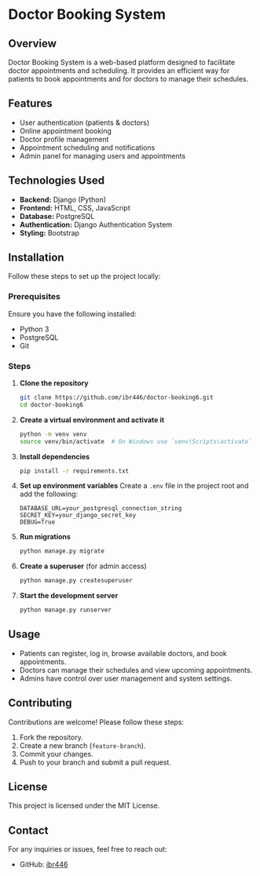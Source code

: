 # Doctor Booking System

## Overview

Doctor Booking System is a web-based platform designed to facilitate doctor appointments and scheduling. It provides an efficient way for patients to book appointments and for doctors to manage their schedules.

## Features

- User authentication (patients & doctors)
- Online appointment booking
- Doctor profile management
- Appointment scheduling and notifications
- Admin panel for managing users and appointments

## Technologies Used

- **Backend:** Django (Python)
- **Frontend:** HTML, CSS, JavaScript
- **Database:** PostgreSQL
- **Authentication:** Django Authentication System
- **Styling:** Bootstrap

## Installation

Follow these steps to set up the project locally:

### Prerequisites

Ensure you have the following installed:

- Python 3
- PostgreSQL
- Git

### Steps

1. **Clone the repository**

   ```sh
   git clone https://github.com/ibr446/doctor-booking6.git
   cd doctor-booking6
   ```

2. **Create a virtual environment and activate it**

   ```sh
   python -m venv venv
   source venv/bin/activate  # On Windows use `venv\Scripts\activate`
   ```

3. **Install dependencies**

   ```sh
   pip install -r requirements.txt
   ```

4. **Set up environment variables** Create a `.env` file in the project root and add the following:

   ```env
   DATABASE_URL=your_postgresql_connection_string
   SECRET_KEY=your_django_secret_key
   DEBUG=True
   ```

5. **Run migrations**

   ```sh
   python manage.py migrate
   ```

6. **Create a superuser** (for admin access)

   ```sh
   python manage.py createsuperuser
   ```

7. **Start the development server**

   ```sh
   python manage.py runserver
   ```

## Usage

- Patients can register, log in, browse available doctors, and book appointments.
- Doctors can manage their schedules and view upcoming appointments.
- Admins have control over user management and system settings.

## Contributing

Contributions are welcome! Please follow these steps:

1. Fork the repository.
2. Create a new branch (`feature-branch`).
3. Commit your changes.
4. Push to your branch and submit a pull request.

## License

This project is licensed under the MIT License.

## Contact

For any inquiries or issues, feel free to reach out:

- GitHub: [ibr446](https://github.com/ibr446)


